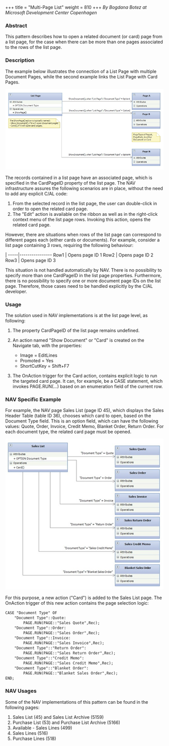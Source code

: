 +++
title = "Multi-Page List"
weight = 810
+++
_By Bogdana Botez at Microsoft Development Center Copenhagen_

### Abstract

This pattern describes how to open a related document (or card) page from a list page, for the case when there can be more than one pages associated to the rows of the list page.

### Description

The example below illustrates the connection of a List Page with multiple Document Pages, while the second example links the List Page with Card Pages.

[![ ][image0]][anchor0]

The records contained in a list page have an associated page, which is specified in the CardPageID property of the list page. The NAV infrastructure assures the following scenarios are in place, without the need to add any explicit C/AL code:

1. From the selected record in the list page, the user can double-click in order to open the related card page.
2. The "Edit" action is available on the ribbon as well as in the right-click context menu of the list page rows. Invoking this action, opens the related card page.

However, there are situations when rows of the list page can correspond to different pages each (either cards or documents). For example, consider a list page containing 3 rows, requiring the following behaviour:

|
-----|----------------
Row1 | Opens page ID 1
Row2 | Opens page ID 2
Row3 | Opens page ID 3

This situation is not handled automatically by NAV. There is no possibility to specify more than one CardPageID in the list page properties. Furthermore, there is no possibility to specify one or more document page IDs on the list page. Therefore, those cases need to be handled explicitly by the C/AL developer.

### Usage

The solution used in NAV implementations is at the list page level, as following:

1. The property CardPageID of the list page remains undefined.
2. An action named "Show Document" or "Card" is created on the Navigate tab, with the properties:

    * Image = EditLines
    * Promoted = Yes
    * ShortCutKey = Shift+F7

3. The OnAction trigger for the Card action, contains explicit logic to run the targeted card page. It can, for example, be a CASE statement, which invokes PAGE.RUN(...) based on an enumeration field of the current row.

### NAV Specific Example

For example, the NAV page Sales List (page ID 45), which displays the Sales Header Table (table ID 36), chooses which card to open, based on the Document Type field. This is an option field, which can have the following values: Quote, Order, Invoice, Credit Memo, Blanket Order, Return Order. For each document type, the related card page must be opened.

[![ ][image1]][anchor1]

For this purpose, a new action ("Card") is added to the Sales List page. The OnAction trigger of this new action contains the page selection logic:

```al
CASE "Document Type" OF
    "Document Type"::Quote:
        PAGE.RUN(PAGE::"Sales Quote",Rec);
    "Document Type"::Order:
        PAGE.RUN(PAGE::"Sales Order",Rec);
    "Document Type"::Invoice:
        PAGE.RUN(PAGE::"Sales Invoice",Rec);
    "Document Type"::"Return Order":
        PAGE.RUN(PAGE::"Sales Return Order",Rec);
    "Document Type"::"Credit Memo":
        PAGE.RUN(PAGE::"Sales Credit Memo",Rec);
    "Document Type"::"Blanket Order":
        PAGE.RUN(PAGE::"Blanket Sales Order",Rec);
END;
```

### NAV Usages

Some of the NAV implementations of this pattern can be found in the following pages:

1. Sales List (45) and Sales List Archive (5159)
2. Purchase List (53) and Purchase List Archive (5166)
3. Available - Sales Lines (499)
4. Sales Lines (516)
5. Purchase Lines (518)



[anchor0]: Multi-page-list-img-1.jpg
[anchor1]: Multi-page-list-img-2.jpg
[anchor2]: http://sharepointemea/sites/DynamicsNAV/Wiki/Nav%20Wiki%20Documents/NAV%20App%20Patterns/NAV%20App%20Patterns%20for%20Review/Multi-Page%20List.docx#_msocom_5
[anchor3]: http://sharepointemea/sites/DynamicsNAV/Wiki/Nav%20Wiki%20Documents/NAV%20App%20Patterns/NAV%20App%20Patterns%20for%20Review/Multi-Page%20List.docx#_msocom_7


[image0]: Multi-page-list-img-1.jpg
[image1]: Multi-page-list-img-2.jpg
